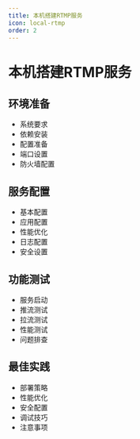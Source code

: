 ```yaml
---
title: 本机搭建RTMP服务
icon: local-rtmp
order: 2
---
```


# 本机搭建RTMP服务

## 环境准备
- 系统要求
- 依赖安装
- 配置准备
- 端口设置
- 防火墙配置

## 服务配置
- 基本配置
- 应用配置
- 性能优化
- 日志配置
- 安全设置

## 功能测试
- 服务启动
- 推流测试
- 拉流测试
- 性能测试
- 问题排查

## 最佳实践
- 部署策略
- 性能优化
- 安全配置
- 调试技巧
- 注意事项
